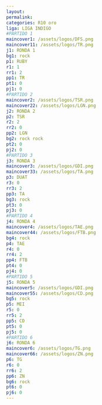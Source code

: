 ```yaml
---
layout: 
permalink: 
categories: R10 oro
liga: LIGA INDIGO
#PARTIDO 1
maincover1: /assets/logos/DFS.png
maincover11: /assets/logos/TR.png
j1: RONDA 1
bg1: rock
p1: RUBY
r1: 1
rr1: 2
pp1: TR
pt1: 0
pj1: 0
#PARTIDO 2
maincover2: /assets/logos/TSR.png
maincover22: /assets/logos/LGN.png
j2: RONDA 2
p2: TSR
r2: 2
rr2: 0
pp2: LGN
bg2: rock rock
pt2: 0
pj2: 0
#PARTIDO 3
j3: RONDA 3
maincover3: /assets/logos/GDI.png
maincover33: /assets/logos/TA.png
p3: DUAT
r3: 0
rr3: 2
pp3: TA
bg3: rock
pt3: 0
pj3: 0
#PARTIDO 4
j4: RONDA 4
maincover4: /assets/logos/TAE.png
maincover44: /assets/logos/FTB.png
bg4: rock 
p4: TAE
r4: 0
rr4: 2
pp4: FTB
pt4: 0
pj4: 0
#PARTIDO 5
j5: RONDA 5
maincover5: /assets/logos/GDI.png
maincover55: /assets/logos/CD.png
bg5: rock 
p5: MEI
r5: 0
rr5: 2
pp5: CD
pt5: 0
pj5: 0
#PARTIDO 6
j6: RONDA 6
maincover6: /assets/logos/TG.png
maincover66: /assets/logos/ZN.png
p6: TG
r6: 0
rr6: 2
pp6: ZN
bg6: rock
pt6: 0
pj6: 0
---
```

